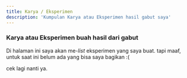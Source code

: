 ```yaml
---
title: Karya / Eksperimen
description: 'Kumpulan Karya atau Eksperimen hasil gabut saya'
---
```


### Karya atau Eksperimen buah hasil dari gabut
Di halaman ini saya akan me-*list*  eksperimen yang saya buat. tapi maaf, untuk saat ini belum ada yang bisa saya bagikan :( 
    
cek lagi nanti ya.